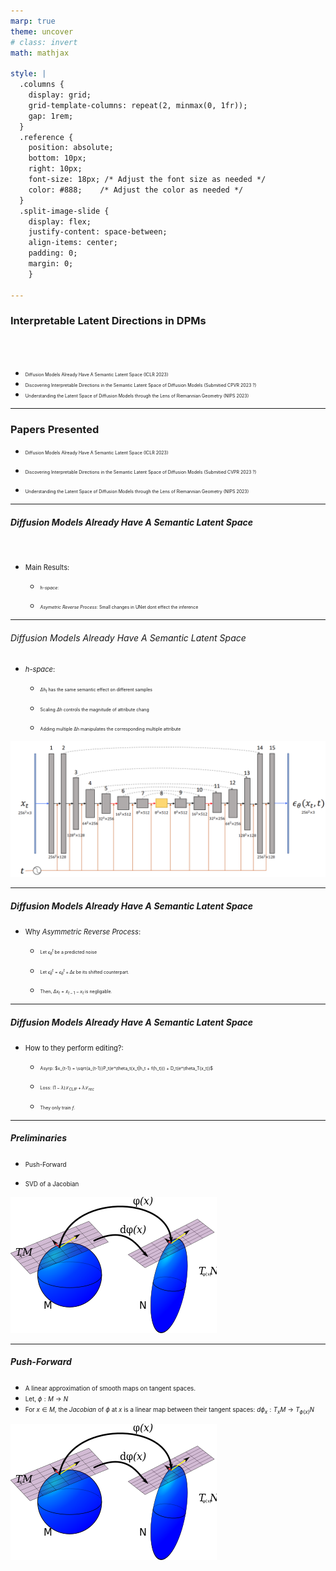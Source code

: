 ```yaml
---
marp: true
theme: uncover
# class: invert
math: mathjax

style: |
  .columns {
    display: grid;
    grid-template-columns: repeat(2, minmax(0, 1fr));
    gap: 1rem;
  }
  .reference {
    position: absolute;
    bottom: 10px;
    right: 10px;
    font-size: 18px; /* Adjust the font size as needed */
    color: #888;    /* Adjust the color as needed */
  }
  .split-image-slide {
    display: flex;
    justify-content: space-between;
    align-items: center;
    padding: 0;
    margin: 0;
    }

---
```


### Interpretable Latent Directions in DPMs 

<br>
<br>
<div style="text-align: left;">

- <span style="font-size:50%"> Diffusion Models Already Have A Semantic Latent Space (ICLR 2023)
- <span style="font-size:50%"> Discovering Interpretable Directions in the Semantic Latent Space of Diffusion Models (Submitied CPVR 2023 ?)
- <span style="font-size:50%"> Understanding the Latent Space of Diffusion Models through the Lens of Riemannian Geometry (NIPS 2023)

---


### Papers Presented


<div style="text-align: left;">

- <span style="font-size:50%"> Diffusion Models Already Have A Semantic Latent Space 
(ICLR 2023)
- <span style="font-size:50%"> Discovering Interpretable Directions in the Semantic Latent Space of Diffusion Models 
(Submitied CVPR 2023 ?)

- <span style="font-size:50%"> Understanding the Latent Space of Diffusion Models through the Lens of Riemannian Geometry 
(NIPS 2023)

---

##### Diffusion Models Already Have A Semantic Latent Space 

<br>


<div style="text-align: left;">

- <span style="font-size:80%"> Main Results:

  - <span style="font-size:50%"> *h-space*: 

  - <span style="font-size:50%"> *Asymetric Reverse Process*: Small changes in UNet dont effect the inference

---


###### Diffusion Models Already Have A Semantic Latent Space 




<div style="text-align: left;">

- <span style="font-size:80%"> *h-space*:

  - <span style="font-size:50%"> $\Delta h_t$ has the same semantic effect on different samples

  - <span style="font-size:50%"> Scaling $\Delta h$ controls the magnitude of attribute chang

  - <span style="font-size:50%"> Adding multiple ∆h manipulates the corresponding multiple attribute

</div>

![bg right width:600px ](figs/unet.png)


---




##### Diffusion Models Already Have A Semantic Latent Space 



<div style="text-align: left;">

- <span style="font-size:80%"> Why *Asymmetric Reverse Process*:

  - <span style="font-size:50%"> Let $\epsilon_\theta^t$ be a predicted noise  
  
  - <span style="font-size:50%"> Let $\hat{\epsilon}_\theta^t = \epsilon_\theta^t + \Delta \epsilon$ be its shifted counterpart. 
  - <span style="font-size:50%"> Then, $\Delta x_t = \hat{x}_{t−1} − x_t$ is negligable.
---





##### Diffusion Models Already Have A Semantic Latent Space 



<div style="text-align: left;">

- <span style="font-size:80%"> How to they perform editing?:

  - <span style="font-size:50%"> Asyrp: $x_{t-1} = \sqrt{a_{t-1}}P_t(e^\theta_t(x_t|h_t + f(h_t))) + D_t(e^\theta_T(x_t))$
  
  - <span style="font-size:50%"> Loss: $(1-\lambda)\mathcal{L}_{CLIP} + \lambda \mathcal{L}_{rec}$ 
  - <span style="font-size:50%"> They only train $f$.
---









##### Preliminaries


<div style="text-align: left;">


- <span style="font-size:70%"> Push-Forward
<!-- - <span style="font-size:70%"> Metric Pullback -->
- <span style="font-size:70%"> SVD of a Jacobian

![bg right width:600px ](figs/Pushforward.png)


---

##### Push-Forward

- <span style="font-size:70%"> A linear approximation of smooth maps on tangent spaces.
- <span style="font-size:70%">  Let, $\phi: M \rightarrow N$
- <span style="font-size:70%"> For $x \in M$, the *Jacobian* of $\phi$ at $x$ is a linear map between their tangent spaces:
  $d\phi_x:T_x M \rightarrow T_{\phi(x)} N$


![bg right width:500px ](figs/Pushforward.png)
